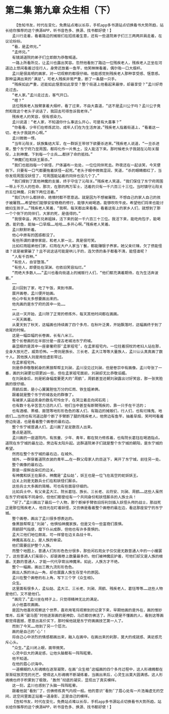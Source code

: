 # 第二集 第九章 众生相（下）
        【告知书友，时代在变化，免费站点难以长存，手机app多书源站点切换看书大势所趋，站长给你推荐的这个换源APP，听书音色多、换源、找书都好使！】
       孟川行走着，看着路边的摊贩们在招揽着生意，还有一些道院弟子们三三两两并肩走着，在议论纷纷。
       “看，是孟师兄。”
       “孟师兄。”
       有镜湖道院的弟子们立即颇为恭敬喊道。
       一路上所看所见，让孟川也露出笑容。忽然他看到了路边一位残疾老人，残疾老人正坐在河道边上悠闲看着过往行人，身旁还放着一鱼竿，他笑眯眯看着，偶尔吸一口大烟杆。
       孟川是很高明的画家，对一切观察的都很仔细。他能感觉到残疾老人那种享受感、惬意感。那种溢满出来的‘满足’。可老人残疾非常严重，断了一条腿一只手。
       “残疾如此严重，还能如此惬意如此享受？整个街道上他看起来最惨，却最享受？”孟川好奇走过去。
       “老人家。”孟川走过去，客气开口。
       “嗯？”
       这位残疾老人独臂拿着大烟杆，看了过来，不由大喜道，“这不是孟川公子吗？孟川公子竟然和我这个老头子说话了，我回去可得告诉我老伴。”
       残疾老人的笑容，很有感染力。
       孟川说道：“老人家，不知道你什么事这么开心，可是有大喜事？”
       “你看看，少年们在修炼武功，成年人们在为生活奔波。”残疾老人指着街道上，“看着这一切，老头子我就开心啊。”
       孟川微微一愣。
       “当年沁阳关，妖族集结大军，在一群妖王带领下欲要杀进来。”残疾老人说道，“一旦杀进来，整个东宁府乃至周围，都将化作一片焦土，没人能活下来。那时候老头子我就在沁阳关服役，上到神魔，下到每一个士兵……都拼了命的抵挡。”
       “神魔们在和妖王厮杀。”
       “我们也抵挡每一个妖怪，尸体遍布一处处，一位位同伴死去。昨夜还在一起谈笑，今天便倒下。只要有一口气都要拖着妖怪一起死。”老头子眼中微微湿润，笑道，“杀的眼睛都红了，当你发现周围没妖怪了，可周围能站着的同伴也没几个了。”
       “我们撑到了其他神魔的支援，终于守住了沁阳关。”残疾老人笑道，“我们保住了东宁府周围一带上千万人的性命，那次，在那的两万军士，活着的只有一千六百三十三位。当时镇守沁阳关的五位神魔，只剩下两位活着。”
       “我们为什么都拼命，绝境时都不愿意逃。就是因为不想被屠戮，不想自己的家人自己的孩子被屠戮……希望他们能够安安稳稳的修行，能够大碗喝酒，能够吹吹牛皮。希望他们将来也能讨媳妇生孩子……”残疾老人笑着，“我啊，每天都出来看看。看着这街上的家乡人们，就想到了那一个个倒下的同伴们，大家的死，是值得的。”
       “我很幸运，两万兄弟姐妹，活下来的就一千六百三十三位。我活下来，能吃肉包子，能喝酒，能钓鱼，能抽一口旱烟……哈哈……多开心啊。”残疾老人笑着。
       孟川默默听着。
       他心中原有的困惑都没了。
       有些所谓的凄惨家庭，和老人家一比，真是很可笑。
       比如红雨姐弟他们家，红雨在大户人家当丫鬟，都能赚银子养家。她父亲烂赌，欠了债能怪谁？说是被蒙骗了？且不说这话可能是哄儿子的，连欠债的条子都看不清，能怪谁呢？
       “人有千百种。”
       “有些人，自甘堕落。”
       “有些人，即便处在深渊，也依旧笑容灿烂。”
       “而绝大多数人……”孟川也看向街道上的摊贩行人们，“他们都充满着期待，在为生活奔波着。”
       ……
       孟川回到了家，吃了午饭，来到书房。
       展开画卷，孟川便开始画。
       他心中有太多想要画出来的。
       他先画的是东宁府的其中一处……
       ……
       从这一天开始，孟川除了正常的修炼外，每天其他时间都在画画。
       一天天画着。
       从夏天到了秋天，这幅画也持续画了四个多月，在秋叶泛黄，开始飘落时，这幅画终于到了收尾的时候。
       这是一幅巨幅的长卷画，长有八米三。
       整个长卷画的左半部分是一座古老城池东宁府城。
       最显眼的是其中一座豪奢府邸‘孟家祖宅’，在孟家祖宅内，一位拄着拐杖的老妇人站在那，全身大放光芒，威势恐怖。一旁则是族长、三长老、孟大江等等大量族人，孟川认认真真画了数十人。其他族人则是用些虚影带过。
       在孟家祖宅外。
       则是恭恭敬敬躬身的黑狼帮帮主刘昶，孟川没见过刘昶，但是卷宗中有画像。孟川夸张了一番，画的刘昶更壮硕更凶一些，但在孟家祖宅面前，刘昶却无比恭敬谄媚。
       在刘昶身后，则是躬身幅度要更大的‘周鹤’，周鹤甚至还朝刘昶露出讨好笑容，那一张笑脸画的很仔细。
       周鹤后面，是小心翼翼胆怯万分的红雨、铁生姐弟俩。
       跟着就是整个东宁府城各处的群像了。
       有被家人逼迫卖身的数名可怜女子，在哭泣着走向闲石苑；
       也有数十名辛苦苦力活的人们，他们当中甚至有断臂残疾的，靠一只手在干活的；
       也有酒楼、茶楼、面馆等地形形色色的客人们，有路边的摊贩们，行人们，也有烂赌鬼、地痞们……当然也有河道边那个断了手臂断了腿的残疾老人，他旁边有鱼竿，抽着旱烟，笑呵呵看着旁边街道，也是看着整个画卷的最右边。
       整个东宁城普通人们，孟川画了足足数百人出来。
       重点是道院。
       孟川画的一座道院内，有孩童、少年、青年，都在努力修炼着，也有院长葛钰在喝酒指点。道院在东宁城的最左边，旁边有太阳升起。这群道院弟子们就是整个东宁城的朝阳，是东宁城的希望。
       然而在整个东宁城的最右边，在城外、
       城外，一群穿着道院衣装的青年……在一群父母家人的目送下，离开了东宁城，前往另一处。
       整个画像的最右边。
       那是一座鲜血染红的边关。
       有神魔和妖王在厮杀，神魔是‘孟仙姑’，妖王也是一位飞在高空的蛇妖妖王。
       边关上则是无数兵士们在和妖怪们厮杀。
       这些兵士大多画的简略，可也有些面容仔细的。
       比如兵士中，有父亲孟大江、院长葛钰、族长、三长老、云符安、刘昶、周鹤……这些人虽然在东宁府城有不同身份，但他们都曾经有一个共同身份和妖怪厮杀的人族士兵！
       “好了。”孟川画出了最后一个人物，那个断掉手臂依旧将利剑插入妖怪头颅的战士，那战死正是那位残疾老人，他目光在盯着妖怪，又仿佛是看着整个画卷的最左边，看这那座安宁的东宁城。
       整个画卷，画出了孟川很多想表达的。
       像黑狼帮帮主‘刘昶’，他惧怕神魔家族，但是又令一些富商们畏惧。
       周鹤颐气指使，麾下仆从成群，但他也有许多畏惧的。
       孟大江他们地位颇高，可一样曾在边关血战十年。
       神魔高高在上，是人族的脊梁。
       他们需要庇护整个人族。
       而整个地图上，普通人们形形色色分很多，那些闲石苑女子仅仅是无数普通人中的一小撮罢了。这些普通人们虽弱小，却是画卷上数量最多的，他们被神魔庇护着，可他们却又是人族的根基。无数的普通人，才能一代代孕育出神魔来。如此，人族方才不绝。
       整个一幅画，画出三教九流形形色色。
       画出人族的冰山一角，却也展露人族生存至今的原因。
       孟川在整个画卷的右上角，写下三个字《众生相》。
       众生。
       这里面有很多人，孟仙姑、孟大江、三长老、刘昶、周鹤、残疾老人、葛钰等等……这些人物是他们，又不是他们。
       “画完了。”孟川坐在椅子上，只觉得精神无比的满足。
       从小他喜欢画画。
       是因为他喜欢观察这个世界，喜欢用笔将观察到的记录下来，早期他画的是外在，画的惟妙惟肖，后来‘骏马图’时他逐渐画的是神韵，马匹都仿佛活了。所以便是不懂画的人，看到这等画都觉得震撼，愿意出高价买下，那时候他就是东宁府画画技艺第一人了。
       而到了今天……他到了另一个层次。
       画的是自己的‘心’！
       将自己心中浓烈的情感都画出来，融入在画中。在画出来的刹那，莫大的成就感、满足感充斥心头。
       “众生。”孟川闭上眼，面带微笑。
       心灵中巨大的满足感，让他头脑都有一阵阵眩晕。
       他不知道。
       在他的眉心识海中。
       一道模糊的人形魂魄在逐渐凝聚，在画‘众生相’这幅画的四个多月过程中，这人形魂魄都在渐渐绽放灵性的光芒。使得这人形魂魄不断凝练着，当画出来后，心灵生出莫大圆满感。这人形魂魄也终于积累到了极致，‘轰然’彻底的凝实，显现出了真实模样。
       这一刻，孟川也感到了头脑一阵阵眩晕。
       跟着他就‘看到’了，仿佛修炼真气内视一般。他的意识‘看到’了眉心处有一片浩瀚虚无的空间，这空间里面正站着一道身影，正是自己的模样。
       【告知书友，时代在变化，免费站点难以长存，手机app多书源站点切换看书大势所趋，站长给你推荐的这个换源APP，听书音色多、换源、找书都好使！】